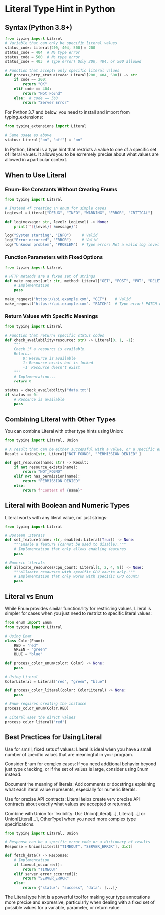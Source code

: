 # Literal Type Hint in Python

## Syntax (Python 3.8+)
```python
from typing import Literal
# Variable that can only be specific literal values
status_code: Literal[200, 404, 500] = 200
status_code = 404  # No type error
status_code = 500  # No type error
status_code = 403  # Type error! Only 200, 404, or 500 allowed

# Function that accepts only specific literal values
def process_http_status(code: Literal[200, 404, 500]) -> str:
    if code == 200:
        return "OK"
    elif code == 404:
        return "Not Found"
    else:  # code == 500
        return "Server Error"
```

For Python 3.7 and below, you need to install and import from typing_extensions:
```python
from typing_extensions import Literal

# Same usage as above
status: Literal["on", "off"] = "on"
```

In Python, Literal is a type hint that restricts a value to one of a specific set of literal values. It allows you to be extremely precise about what values are allowed in a particular context.

## When to Use Literal

### Enum-like Constants Without Creating Enums
```python
from typing import Literal

# Instead of creating an enum for simple cases
LogLevel = Literal["DEBUG", "INFO", "WARNING", "ERROR", "CRITICAL"]

def log(message: str, level: LogLevel) -> None:
    print(f"[{level}] {message}")

log("System starting", "INFO")     # Valid
log("Error occurred", "ERROR")     # Valid
log("Unknown problem", "PROBLEM")  # Type error! Not a valid log level
```

### Function Parameters with Fixed Options
```python
from typing import Literal

# HTTP methods are a fixed set of strings
def make_request(url: str, method: Literal["GET", "POST", "PUT", "DELETE"]) -> None:
    # Implementation
    pass

make_request("https://api.example.com", "GET")    # Valid
make_request("https://api.example.com", "PATCH")  # Type error! PATCH not in allowed values
```

### Return Values with Specific Meanings
```python
from typing import Literal

# Function that returns specific status codes
def check_availability(resource: str) -> Literal[0, 1, -1]:
    """
    Check if a resource is available.
    Returns:
        0: Resource is available
        1: Resource exists but is locked
        -1: Resource doesn't exist
    """
    # Implementation...
    return 0

status = check_availability("data.txt")
if status == 0:
    # Resource is available
    pass
```

## Combining Literal with Other Types
You can combine Literal with other type hints using Union:
```python
from typing import Literal, Union

# A result that can be either successful with a value, or a specific error code
Result = Union[str, Literal["NOT_FOUND", "PERMISSION_DENIED"]]

def get_resource(name: str) -> Result:
    if not resource_exists(name):
        return "NOT_FOUND"
    elif not has_permission(name):
        return "PERMISSION_DENIED"
    else:
        return f"Content of {name}"
```

## Literal with Boolean and Numeric Types
Literal works with any literal value, not just strings:
```python
from typing import Literal

# Boolean literals
def set_feature(name: str, enabled: Literal[True]) -> None:
    """Enable a feature (cannot be used to disable)."""
    # Implementation that only allows enabling features
    pass

# Numeric literals
def allocate_resources(cpu_count: Literal[1, 2, 4, 8]) -> None:
    """Allocate resources with specific CPU counts only."""
    # Implementation that only works with specific CPU counts
    pass
```

## Literal vs Enum
While Enum provides similar functionality for restricting values, Literal is simpler for cases when you just need to restrict to specific literal values:
```python
from enum import Enum
from typing import Literal

# Using Enum
class Color(Enum):
    RED = "red"
    GREEN = "green"
    BLUE = "blue"

def process_color_enum(color: Color) -> None:
    pass

# Using Literal
ColorLiteral = Literal["red", "green", "blue"]

def process_color_literal(color: ColorLiteral) -> None:
    pass

# Enum requires creating the instance
process_color_enum(Color.RED)

# Literal uses the direct values
process_color_literal("red")
```

## Best Practices for Using Literal
Use for small, fixed sets of values: Literal is ideal when you have a small number of specific values that are meaningful in your program.

Consider Enum for complex cases: If you need additional behavior beyond just type checking, or if the set of values is large, consider using Enum instead.

Document the meaning of literals: Add comments or docstrings explaining what each literal value represents, especially for numeric literals.

Use for precise API contracts: Literal helps create very precise API contracts about exactly what values are accepted or returned.

Combine with Union for flexibility: Use Union[Literal[...], Literal[...]] or Union[Literal[...], OtherType] when you need more complex type specifications.

```python
from typing import Literal, Union

# Response can be a specific error code or a dictionary of results
Response = Union[Literal["TIMEOUT", "SERVER_ERROR"], dict]

def fetch_data() -> Response:
    # Implementation
    if timeout_occurred():
        return "TIMEOUT"
    elif server_error_occurred():
        return "SERVER_ERROR"
    else:
        return {"status": "success", "data": [...]}
```

The Literal type hint is a powerful tool for making your type annotations more precise and expressive, particularly when dealing with a fixed set of possible values for a variable, parameter, or return value.
